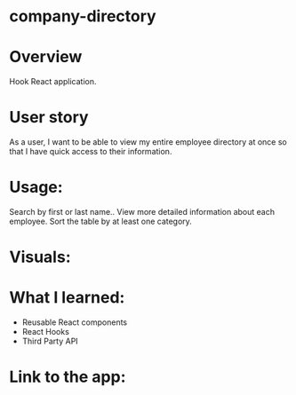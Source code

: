 # company-directory

# Overview
Hook React application.

# User story
As a user, I want to be able to view my entire employee directory at once so that I have quick access to their information.

# Usage:

Search by first or last name..
View more detailed information about each employee.
Sort the table by at least one category.

# Visuals:


# What I learned: 
* Reusable React components
* React Hooks
* Third Party API


# Link to the app:


